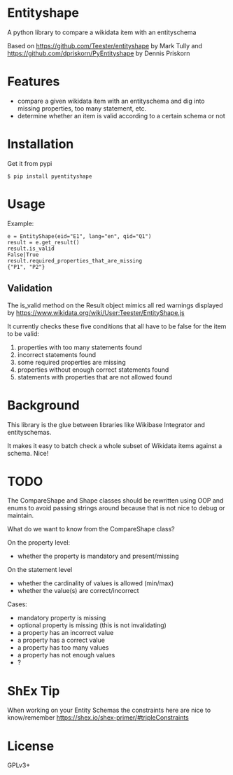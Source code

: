 # Entityshape
A python library to compare a wikidata item with an entityschema

Based on https://github.com/Teester/entityshape by Mark Tully 
and https://github.com/dpriskorn/PyEntityshape by Dennis Priskorn

# Features
* compare a given wikidata item with an entityschema and dig into missing properties, too many statement, etc.
* determine whether an item is valid according to a certain schema or not

# Installation
Get it from pypi

`$ pip install pyentityshape`

# Usage
Example:
```
e = EntityShape(eid="E1", lang="en", qid="Q1")
result = e.get_result()
result.is_valid
False|True
result.required_properties_that_are_missing
{"P1", "P2"}
```

## Validation
The is_valid method on the Result object mimics all red warnings displayed by https://www.wikidata.org/wiki/User:Teester/EntityShape.js 

It currently checks these five conditions that all have to be false for the item to be valid:
1.  properties with too many statements found
2.   incorrect statements found
3.   some required properties are missing
4.   properties without enough correct statements found
5.   statements with properties that are not allowed found

# Background
This library is the glue between libraries like Wikibase 
Integrator and entityschemas. 

It makes it easy to batch check a whole subset of Wikidata 
items against a schema. Nice!

# TODO
The CompareShape and Shape classes should be rewritten using OOP 
and enums to avoid passing strings around because that is not 
nice to debug or maintain.

What do we want to know from the CompareShape class?

On the property level:
* whether the property is mandatory and present/missing

On the statement level
* whether the cardinality of values is allowed (min/max)
* whether the value(s) are correct/incorrect

Cases:
* mandatory property is missing
* optional property is missing (this is not invalidating)
* a property has an incorrect value
* a property has a correct value
* a property has too many values
* a property has not enough values
* ?

# ShEx Tip
When working on your Entity Schemas the constraints here are nice to know/remember
https://shex.io/shex-primer/#tripleConstraints

# License
GPLv3+